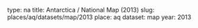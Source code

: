 type: na
title: Antarctica / National Map (2013)
slug: places/aq/datasets/map/2013
place: aq
dataset: map
year: 2013
